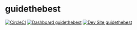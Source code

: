 # guidethebest

[![CircleCI](https://circleci.com/gh/harutyunyanvardan/guidethebest.svg?style=shield)](https://circleci.com/gh/harutyunyanvardan/guidethebest)
[![Dashboard guidethebest](https://img.shields.io/badge/dashboard-guidethebest-yellow.svg)](https://dashboard.pantheon.io/sites/194325e4-d461-486c-82bc-7e06d6780942#dev/code)
[![Dev Site guidethebest](https://img.shields.io/badge/site-guidethebest-blue.svg)](http://dev-guidethebest.pantheonsite.io/)